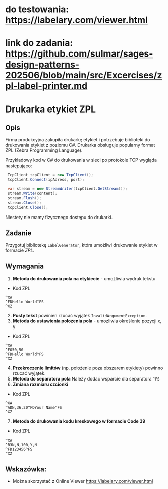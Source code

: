 # do testowania: https://labelary.com/viewer.html
# link do zadania: https://github.com/sulmar/sages-design-patterns-202506/blob/main/src/Excercises/zpl-label-printer.md
# Drukarka etykiet ZPL

## Opis
Firma produkcyjna zakupiła drukarkę etykiet i potrzebuje biblioteki do drukowania etykiet z poziomu C#. Drukarka obsługuje popularny format ZPL (Zebra Programming Language).


Przykładowy kod w C# do drukowania w sieci po protokole TCP wygląda następująco:

``` csharp
 TcpClient tcpClient = new TcpClient();
 tcpClient.Connect(ipAdress, port);

 var stream = new StreamWriter(tcpClient.GetStream());
 stream.Write(content);
 stream.Flush(); 
 stream.Close();
 tcpClient.Close();
```

Niestety nie mamy fizycznego dostępu do drukarki.



## Zadanie

Przygotuj bibliotekę `LabelGenerator`, która umożliwi drukowanie etykiet w formacie _ZPL_.



## Wymagania

1. **Metoda do drukowania pola na etykiecie** - umożliwia wydruk tekstu

- Kod ZPL
```
^XA
^FDHello World^FS
^XZ
```

2. **Pusty tekst** powinien rzucać wyjątek `InvalidArgumentException`.
3. **Metoda do ustawienia położenia pola** - umożliwia określenie pozycji x, y 

- Kod ZPL
```
^XA
^FO50,50
^FDHello World^FS
^XZ
```
4. **Przekroczenie limitów** (np. położenie poza obszarem etykiety) powinno rzucać wyjątek.
5. **Metoda do separatora pola** Należy dodać wsparcie dla separatora `^FS`
6. **Zmiana rozmiaru czcionki**

- Kod ZPL
```
^XA
^ADN,36,20^FDYour Name^FS
^XZ
```

7. **Metoda do drukowania kodu kreskowego w formacie Code 39**

- Kod ZPL
```
^XA
^B3N,N,100,Y,N
^FD123456^FS
^XZ
```

## Wskazówka:
- Można skorzystać z Online Viewer https://labelary.com/viewer.html
